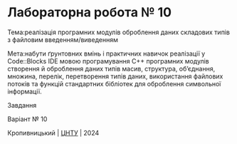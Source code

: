 ﻿# Лабораторна робота № 10

Тема:реалізація програмних модулів оброблення даних складових типів з файловим введенням/виведенням



Мета:набути ґрунтовних вмінь і практичних навичок реалізації у Code::Blocks IDE мовою програмування С++ програмних модулів створення й оброблення даних типів масив, структура, об’єднання, множина, перелік, перетворення типів даних, використання файлових потоків та функцій стандартних бібліотек для оброблення символьної інформації.

Завдання

Варіант № 10


Кропивницький | <a href="http://www.kntu.kr.ua/">ЦНТУ</a> | 2024
